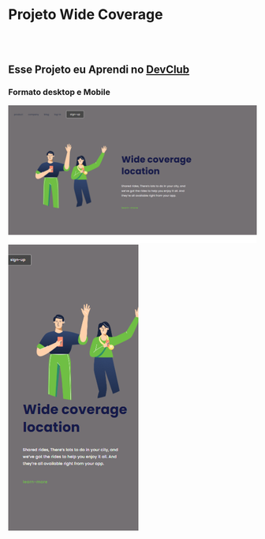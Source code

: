 <h1>Projeto Wide Coverage</h1>
<br>
<br>
<h2>Esse Projeto eu Aprendi no <a href="https://rodolfomori.com.br/devclub/">DevClub</a> </h2>
<h3>Formato desktop e Mobile</h3>
<img src="https://github.com/Verneloira/Wide-Coverage/blob/main/img/wide%20desktop2.png">
<img src="https://github.com/Verneloira/Wide-Coverage/blob/main/img/wide%20mobile2.png">
